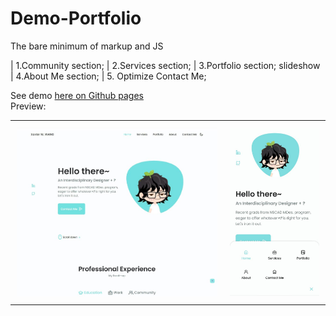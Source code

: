 # Demo-Portfolio
The bare minimum of markup and JS

 | 1.Community section;
 | 2.Services section;
 | 3.Portfolio section; slideshow
 | 4.About Me section;
 | 5. Optimize Contact Me;
 
See demo <a href="https://xavier-ww.github.io/Portfolio-Demo/" target="_blank">here on Github pages</a>\
Preview: 
<div id="image-table">
    <table>
	    <tr>
    	    <td style="padding:10px">
        	    <img src="preview.jpg" alt="Desktop preview of the project" width="450" />
      	    </td>
            <td style="padding:10px">
            	<img src="mobilepre.jpg" alt="Mobile preview of the project" width="200"/>
            </td>
        </tr>
    </table>
</div>
